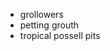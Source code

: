 <div><span id="docs-internal-guid-5a727226-7fff-4da3-8c6c-b3f19f57b149"></span></div>

- <div dir="ltr" role="presentation">grollowers</div>

- <div dir="ltr" role="presentation">petting grouth</div>

- <div dir="ltr" role="presentation">tropical possell pits</div>


<!-- -->

<!-- -->

<!-- -->

<!-- -->

